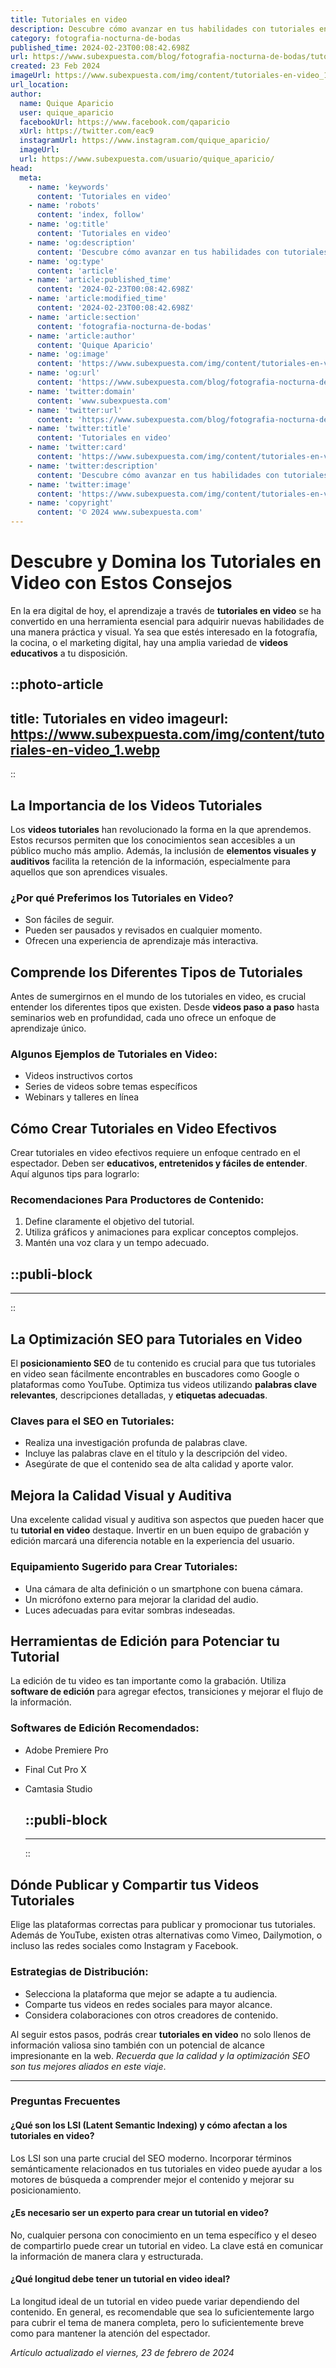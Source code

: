 ```yaml
---
title: Tutoriales en video
description: Descubre cómo avanzar en tus habilidades con tutoriales en video claros y concisos. ¡Aprende a tu ritmo y mejora hoy!
category: fotografia-nocturna-de-bodas
published_time: 2024-02-23T00:08:42.698Z
url: https://www.subexpuesta.com/blog/fotografia-nocturna-de-bodas/tutoriales-en-video
created: 23 Feb 2024
imageUrl: https://www.subexpuesta.com/img/content/tutoriales-en-video_1.webp
url_location:
author:
  name: Quique Aparicio
  user: quique_aparicio
  facebookUrl: https://www.facebook.com/qaparicio
  xUrl: https://twitter.com/eac9
  instagramUrl: https://www.instagram.com/quique_aparicio/
  imageUrl: 
  url: https://www.subexpuesta.com/usuario/quique_aparicio/
head:
  meta:
    - name: 'keywords'
      content: 'Tutoriales en video'
    - name: 'robots'
      content: 'index, follow'
    - name: 'og:title'
      content: 'Tutoriales en video'
    - name: 'og:description'
      content: 'Descubre cómo avanzar en tus habilidades con tutoriales en video claros y concisos. ¡Aprende a tu ritmo y mejora hoy!'
    - name: 'og:type'
      content: 'article'
    - name: 'article:published_time'
      content: '2024-02-23T00:08:42.698Z'
    - name: 'article:modified_time'
      content: '2024-02-23T00:08:42.698Z'
    - name: 'article:section'
      content: 'fotografia-nocturna-de-bodas'
    - name: 'article:author'
      content: 'Quique Aparicio'
    - name: 'og:image'
      content: 'https://www.subexpuesta.com/img/content/tutoriales-en-video_1.webp'
    - name: 'og:url'
      content: 'https://www.subexpuesta.com/blog/fotografia-nocturna-de-bodas/tutoriales-en-video'
    - name: 'twitter:domain'
      content: 'www.subexpuesta.com'
    - name: 'twitter:url'
      content: 'https://www.subexpuesta.com/blog/fotografia-nocturna-de-bodas/tutoriales-en-video'
    - name: 'twitter:title'
      content: 'Tutoriales en video'
    - name: 'twitter:card'
      content: 'https://www.subexpuesta.com/img/content/tutoriales-en-video_1.webp'
    - name: 'twitter:description'
      content: 'Descubre cómo avanzar en tus habilidades con tutoriales en video claros y concisos. ¡Aprende a tu ritmo y mejora hoy!'
    - name: 'twitter:image'
      content: 'https://www.subexpuesta.com/img/content/tutoriales-en-video_1.webp'
    - name: 'copyright'
      content: '© 2024 www.subexpuesta.com'
---
```

# Descubre y Domina los Tutoriales en Video con Estos Consejos

En la era digital de hoy, el aprendizaje a través de **tutoriales en video** se ha convertido en una herramienta esencial para adquirir nuevas habilidades de una manera práctica y visual. Ya sea que estés interesado en la fotografía, la cocina, o el marketing digital, hay una amplia variedad de **videos educativos** a tu disposición.


::photo-article
---
title: Tutoriales en video
imageurl: https://www.subexpuesta.com/img/content/tutoriales-en-video_1.webp
---
::


## La Importancia de los Videos Tutoriales

Los **videos tutoriales** han revolucionado la forma en la que aprendemos. Estos recursos permiten que los conocimientos sean accesibles a un público mucho más amplio. Además, la inclusión de **elementos visuales y auditivos** facilita la retención de la información, especialmente para aquellos que son aprendices visuales.

### ¿Por qué Preferimos los Tutoriales en Video?

- Son fáciles de seguir.
- Pueden ser pausados y revisados en cualquier momento.
- Ofrecen una experiencia de aprendizaje más interactiva.

## Comprende los Diferentes Tipos de Tutoriales

Antes de sumergirnos en el mundo de los tutoriales en video, es crucial entender los diferentes tipos que existen. Desde **videos paso a paso** hasta seminarios web en profundidad, cada uno ofrece un enfoque de aprendizaje único.

### Algunos Ejemplos de Tutoriales en Video:

- Videos instructivos cortos
- Series de videos sobre temas específicos
- Webinars y talleres en línea

## Cómo Crear Tutoriales en Video Efectivos

Crear tutoriales en video efectivos requiere un enfoque centrado en el espectador. Deben ser **educativos, entretenidos y fáciles de entender**. Aquí algunos tips para lograrlo:

### Recomendaciones Para Productores de Contenido:

1. Define claramente el objetivo del tutorial.
2. Utiliza gráficos y animaciones para explicar conceptos complejos.
3. Mantén una voz clara y un tempo adecuado.


  ::publi-block
  ---
  ---
  ::
  
  
## La Optimización SEO para Tutoriales en Video

El **posicionamiento SEO** de tu contenido es crucial para que tus tutoriales en video sean fácilmente encontrables en buscadores como Google o plataformas como YouTube. Optimiza tus videos utilizando **palabras clave relevantes**, descripciones detalladas, y **etiquetas adecuadas**.

### Claves para el SEO en Tutoriales:

- Realiza una investigación profunda de palabras clave.
- Incluye las palabras clave en el título y la descripción del video.
- Asegúrate de que el contenido sea de alta calidad y aporte valor.

## Mejora la Calidad Visual y Auditiva

Una excelente calidad visual y auditiva son aspectos que pueden hacer que tu **tutorial en video** destaque. Invertir en un buen equipo de grabación y edición marcará una diferencia notable en la experiencia del usuario.

### Equipamiento Sugerido para Crear Tutoriales:

- Una cámara de alta definición o un smartphone con buena cámara.
- Un micrófono externo para mejorar la claridad del audio.
- Luces adecuadas para evitar sombras indeseadas.

## Herramientas de Edición para Potenciar tu Tutorial

La edición de tu video es tan importante como la grabación. Utiliza **software de edición** para agregar efectos, transiciones y mejorar el flujo de la información.

### Softwares de Edición Recomendados:

- Adobe Premiere Pro
- Final Cut Pro X
- Camtasia Studio


  ::publi-block
  ---
  ---
  ::
  
  
## Dónde Publicar y Compartir tus Videos Tutoriales

Elige las plataformas correctas para publicar y promocionar tus tutoriales. Además de YouTube, existen otras alternativas como Vimeo, Dailymotion, o incluso las redes sociales como Instagram y Facebook.

### Estrategias de Distribución:

- Selecciona la plataforma que mejor se adapte a tu audiencia.
- Comparte tus videos en redes sociales para mayor alcance.
- Considera colaboraciones con otros creadores de contenido.

Al seguir estos pasos, podrás crear **tutoriales en video** no solo llenos de información valiosa sino también con un potencial de alcance impresionante en la web. *Recuerda que la calidad y la optimización SEO son tus mejores aliados en este viaje*.

---

### Preguntas Frecuentes

#### ¿Qué son los LSI (Latent Semantic Indexing) y cómo afectan a los tutoriales en video?

Los LSI son una parte crucial del SEO moderno. Incorporar términos semánticamente relacionados en tus tutoriales en video puede ayudar a los motores de búsqueda a comprender mejor el contenido y mejorar su posicionamiento.

#### ¿Es necesario ser un experto para crear un tutorial en video?

No, cualquier persona con conocimiento en un tema específico y el deseo de compartirlo puede crear un tutorial en video. La clave está en comunicar la información de manera clara y estructurada.

#### ¿Qué longitud debe tener un tutorial en video ideal?

La longitud ideal de un tutorial en video puede variar dependiendo del contenido. En general, es recomendable que sea lo suficientemente largo para cubrir el tema de manera completa, pero lo suficientemente breve como para mantener la atención del espectador.

_Artículo actualizado el viernes, 23 de febrero de 2024_